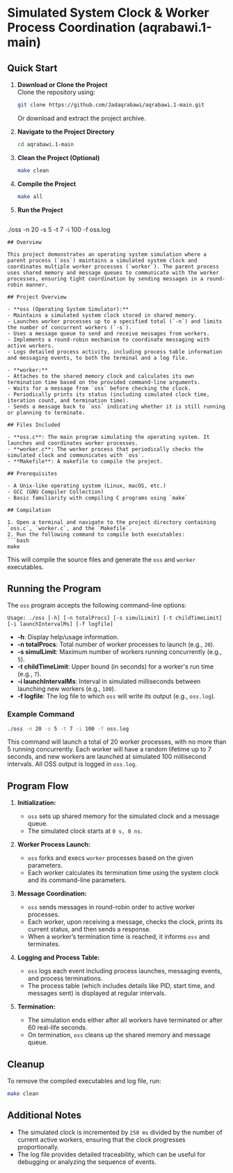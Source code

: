 
# Simulated System Clock & Worker Process Coordination (aqrabawi.1-main)

## Quick Start

1. **Download or Clone the Project**  
   Clone the repository using:
   ```bash
   git clone https://github.com/Jadaqrabawi/aqrabawi.1-main.git
   ```
   Or download and extract the project archive.

2. **Navigate to the Project Directory**
   ```bash
   cd aqrabawi.1-main
   ```

3. **Clean the Project (Optional)**
   ```bash
   make clean
   ```

4. **Compile the Project**
   ```bash
   make all
   ```

5. **Run the Project**
   ```bash
./oss -n 20 -s 5 -t 7 -i 100 -f oss.log
   ```
## Overview

This project demonstrates an operating system simulation where a parent process (`oss`) maintains a simulated system clock and coordinates multiple worker processes (`worker`). The parent process uses shared memory and message queues to communicate with the worker processes, ensuring tight coordination by sending messages in a round-robin manner.

## Project Overview

- **oss (Operating System Simulator):**
  - Maintains a simulated system clock stored in shared memory.
  - Launches worker processes up to a specified total (`-n`) and limits the number of concurrent workers (`-s`).
  - Uses a message queue to send and receive messages from workers.
  - Implements a round-robin mechanism to coordinate messaging with active workers.
  - Logs detailed process activity, including process table information and messaging events, to both the terminal and a log file.

- **worker:**
  - Attaches to the shared memory clock and calculates its own termination time based on the provided command-line arguments.
  - Waits for a message from `oss` before checking the clock.
  - Periodically prints its status (including simulated clock time, iteration count, and termination time).
  - Sends a message back to `oss` indicating whether it is still running or planning to terminate.

## Files Included

- **oss.c**: The main program simulating the operating system. It launches and coordinates worker processes.
- **worker.c**: The worker process that periodically checks the simulated clock and communicates with `oss`.
- **Makefile**: A makefile to compile the project.

## Prerequisites

- A Unix-like operating system (Linux, macOS, etc.)
- GCC (GNU Compiler Collection)
- Basic familiarity with compiling C programs using `make`

## Compilation

1. Open a terminal and navigate to the project directory containing `oss.c`, `worker.c`, and the `Makefile`.
2. Run the following command to compile both executables:
   ```bash
   make
   ```
   This will compile the source files and generate the `oss` and `worker` executables.

## Running the Program

The `oss` program accepts the following command-line options:

```
Usage: ./oss [-h] [-n totalProcs] [-s simulLimit] [-t childTimeLimit] [-i launchIntervalMs] [-f logfile]
```

- **-h**: Display help/usage information.
- **-n totalProcs**: Total number of worker processes to launch (e.g., `20`).
- **-s simulLimit**: Maximum number of workers running concurrently (e.g., `5`).
- **-t childTimeLimit**: Upper bound (in seconds) for a worker's run time (e.g., `7`).
- **-i launchIntervalMs**: Interval in simulated milliseconds between launching new workers (e.g., `100`).
- **-f logfile**: The log file to which `oss` will write its output (e.g., `oss.log`).

### Example Command

```bash
./oss -n 20 -s 5 -t 7 -i 100 -f oss.log
```

This command will launch a total of 20 worker processes, with no more than 5 running concurrently. Each worker will have a random lifetime up to 7 seconds, and new workers are launched at simulated 100 millisecond intervals. All OSS output is logged in `oss.log`.

## Program Flow

1. **Initialization:**
   - `oss` sets up shared memory for the simulated clock and a message queue.
   - The simulated clock starts at `0 s, 0 ns`.

2. **Worker Process Launch:**
   - `oss` forks and execs `worker` processes based on the given parameters.
   - Each worker calculates its termination time using the system clock and its command-line parameters.

3. **Message Coordination:**
   - `oss` sends messages in round-robin order to active worker processes.
   - Each worker, upon receiving a message, checks the clock, prints its current status, and then sends a response.
   - When a worker’s termination time is reached, it informs `oss` and terminates.

4. **Logging and Process Table:**
   - `oss` logs each event including process launches, messaging events, and process terminations.
   - The process table (which includes details like PID, start time, and messages sent) is displayed at regular intervals.

5. **Termination:**
   - The simulation ends either after all workers have terminated or after 60 real-life seconds.
   - On termination, `oss` cleans up the shared memory and message queue.

## Cleanup

To remove the compiled executables and log file, run:

```bash
make clean
```

## Additional Notes

- The simulated clock is incremented by `250 ms` divided by the number of current active workers, ensuring that the clock progresses proportionally.
- The log file provides detailed traceability, which can be useful for debugging or analyzing the sequence of events.
